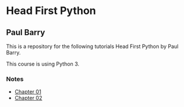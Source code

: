 # Head First Python #
## Paul Barry ##

This is a repository for the following tutorials Head First Python by Paul Barry.

This course is using Python 3.

### Notes ###

* [Chapter 01](Chapter_01/ReadMe.md)
* [Chapter 02](Chapter_02/ReadMe.md)


